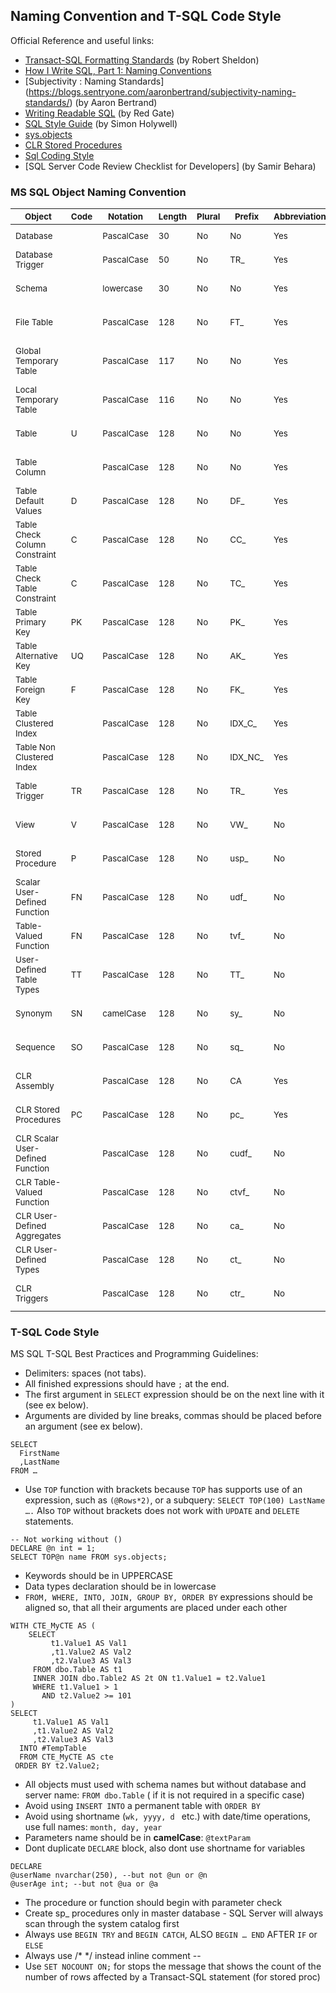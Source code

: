 ## Naming Convention and T-SQL Code Style
Official Reference and useful links:
- [Transact-SQL Formatting Standards](https://www.red-gate.com/simple-talk/sql/t-sql-programming/transact-sql-formatting-standards-coding-styles/) (by Robert Sheldon)
- [How I Write SQL, Part 1: Naming Conventions](https://launchbylunch.com/posts/2014/Feb/16/sql-naming-conventions/)
- [Subjectivity : Naming Standards] (https://blogs.sentryone.com/aaronbertrand/subjectivity-naming-standards/) (by Aaron Bertrand)
- [Writing Readable SQL](https://www.codeproject.com/Articles/126380/Writing-Readable-SQL) (by Red Gate)
- [SQL Style Guide](https://www.sqlstyle.guide/) (by Simon Holywell)
- [sys.objects](https://docs.microsoft.com/en-us/sql/relational-databases/system-catalog-views/sys-objects-transact-sql?view=sql-server-2017)
- [CLR Stored Procedures](https://docs.microsoft.com/en-us/previous-versions/sql/sql-server-2008/ms131094(v=sql.100))
- [Sql Coding Style](http://wiki.c2.com/?SqlCodingStyle)
- [SQL Server Code Review Checklist for Developers] (by Samir Behara)

### MS SQL Object Naming Convention
| <sub>Object</sub>	| <sub>Code</sub>	| <sub>Notation</sub>	| <sub>Length</sub>	| <sub>Plural</sub>	| <sub>Prefix</sub>	| <sub>Abbreviation</sub>	| <sub> Mask </sub>	 | <sub>Example</sub> |
| ------ | ----- | ----- | ----- | ----- | ----- | ----- | ----- | ----- | 					
| <sub>Database</sub>	| <sub></sub>	| <sub>PascalCase</sub>	| <sub>30</sub>	| <sub>No</sub>	| <sub>No</sub>	| <sub>Yes</sub>	| <sub>[A-z]</sub>	 | <sub>MyDatabase</sub> |
| <sub>Database Trigger</sub>	| <sub></sub>	| <sub>PascalCase</sub>	| <sub>50</sub>	| <sub>No</sub>	| <sub>TR_</sub>	| <sub>Yes</sub>	| <sub>[A-z]</sub>	 | <sub>TR_CheckLogin</sub> |
| <sub>Schema</sub>	| <sub></sub>	| <sub>lowercase</sub>	| <sub>30</sub>	| <sub>No</sub>	| <sub>No</sub>	| <sub>Yes</sub>	| <sub>[A-z][0-9]</sub>	 | <sub>myschema</sub> |
| <sub>File Table</sub>	| <sub></sub>	| <sub>PascalCase</sub>	| <sub>128</sub>	| <sub>No</sub>	| <sub>FT_</sub>	| <sub>Yes</sub>	| <sub>[A-z][0-9]</sub>	 | <sub>FT_MyTable</sub> |
| <sub>Global Temporary Table</sub>	| <sub></sub>	| <sub>PascalCase</sub>	| <sub>117</sub>	| <sub>No</sub>	| <sub>No</sub>	| <sub>Yes</sub>	| <sub>##[A-z][0-9]</sub>	 | <sub>##MyTable</sub> |
| <sub>Local Temporary Table</sub>	| <sub></sub>	| <sub>PascalCase</sub>	| <sub>116</sub>	| <sub>No</sub>	| <sub>No</sub>	| <sub>Yes</sub>	| <sub>#[A-z][0-9]</sub>	 | <sub>#MyTable</sub> |
| <sub>Table</sub>	| <sub>U</sub>	| <sub>PascalCase</sub>	| <sub>128</sub>	| <sub>No</sub>	| <sub>No</sub>	| <sub>Yes</sub>	| <sub>[A-z][0-9]</sub>	 | <sub>MyTable</sub> |
| <sub>Table Column</sub>	| <sub></sub>	| <sub>PascalCase</sub>	| <sub>128</sub>	| <sub>No</sub>	| <sub>No</sub>	| <sub>Yes</sub>	| <sub>[A-z][0-9]</sub>	 | <sub>MyColumn</sub> |
| <sub>Table Default Values</sub>	| <sub>D</sub>	| <sub>PascalCase</sub>	| <sub>128</sub>	| <sub>No</sub>	| <sub>DF_</sub>	| <sub>Yes</sub>	| <sub>[A-z][0-9]</sub>	 | <sub>DF_MyTable_MyColumn</sub> |
| <sub>Table Check Column Constraint</sub>	| <sub>C</sub>	| <sub>PascalCase</sub>	| <sub>128</sub>	| <sub>No</sub>	| <sub>CС_</sub>	| <sub>Yes</sub>	| <sub>[A-z][0-9]</sub>	 | <sub>CС_MyTable_MyColumn</sub> |
| <sub>Table Check Table Constraint</sub>	| <sub>C</sub>	| <sub>PascalCase</sub>	| <sub>128</sub>	| <sub>No</sub>	| <sub>TС_</sub>	| <sub>Yes</sub>	| <sub>[A-z][0-9]</sub>	 | <sub>TС_MyTable_MyColumn_AnotherColumn</sub> |
| <sub>Table Primary Key</sub>	| <sub>PK</sub>	| <sub>PascalCase</sub>	| <sub>128</sub>	| <sub>No</sub>	| <sub>PK_</sub>	| <sub>Yes</sub>	| <sub>[A-z][0-9]</sub>	 | <sub>PK_MyTableID</sub> |
| <sub>Table Alternative Key</sub>	| <sub>UQ</sub>	| <sub>PascalCase</sub>	| <sub>128</sub>	| <sub>No</sub>	| <sub>AK_</sub>	| <sub>Yes</sub>	| <sub>[A-z][0-9]</sub>	 | <sub>AK_MyTable_MyColumn_AnotherColumn</sub> |
| <sub>Table Foreign Key</sub>	| <sub>F</sub>	| <sub>PascalCase</sub>	| <sub>128</sub>	| <sub>No</sub>	| <sub>FK_</sub>	| <sub>Yes</sub>	| <sub>[A-z][0-9]</sub>	 | <sub>FK_MyTable_ForeignTableID</sub> |
| <sub>Table Clustered Index</sub>	| <sub></sub>	| <sub>PascalCase</sub>	| <sub>128</sub>	| <sub>No</sub>	| <sub>IDX_C_</sub>	| <sub>Yes</sub>	| <sub>[A-z][0-9]</sub>	 | <sub>IDX_C_MyTable_MyColumn_AnotherColumn</sub> |
| <sub>Table Non Clustered Index</sub>	| <sub></sub>	| <sub>PascalCase</sub>	| <sub>128</sub>	| <sub>No</sub>	| <sub>IDX_NC_</sub>	| <sub>Yes</sub>	| <sub>[A-z][0-9]</sub>	 | <sub>IDX_NC_MyTable_MyColumn_AnotherColumn</sub> |
| <sub>Table Trigger</sub>	| <sub>TR</sub>	| <sub>PascalCase</sub>	| <sub>128</sub>	| <sub>No</sub>	| <sub>TR_</sub>	| <sub>Yes</sub>	| <sub>[A-z][0-9]</sub>	 | <sub>TR_MyTable_LogicalName</sub> |
| <sub>View</sub>	| <sub>V</sub>	| <sub>PascalCase</sub>	| <sub>128</sub>	| <sub>No</sub>	| <sub>VW_</sub>	| <sub>No</sub>	| <sub>[A-z][0-9]</sub>	 | <sub>VW_LogicalName</sub> |
| <sub>Stored Procedure</sub>	| <sub>P</sub>	| <sub>PascalCase</sub>	| <sub>128</sub>	| <sub>No</sub>	| <sub>usp_</sub>	| <sub>No</sub>	| <sub>[A-z][0-9]</sub>	 | <sub>usp_LogicalName</sub> |
| <sub>Scalar User-Defined Function</sub>	| <sub>FN</sub>	| <sub>PascalCase</sub>	| <sub>128</sub>	| <sub>No</sub>	| <sub>udf_</sub>	| <sub>No</sub>	| <sub>[A-z][0-9]</sub>	 | <sub>udf_FunctionLogicalName</sub> |
| <sub>Table-Valued Function</sub>	| <sub>FN</sub>	| <sub>PascalCase</sub>	| <sub>128</sub>	| <sub>No</sub>	| <sub>tvf_</sub>	| <sub>No</sub>	| <sub>[A-z][0-9]</sub>	 | <sub>tvf_FunctionLogicalName</sub> |
| <sub>User-Defined Table Types</sub>	| <sub>TT</sub>	| <sub>PascalCase</sub>	| <sub>128</sub>	| <sub>No</sub>	| <sub>TT_</sub>	| <sub>No</sub>	| <sub>[A-z][0-9]</sub>	 | <sub>TT_LogicalName</sub> |
| <sub>Synonym</sub>	| <sub>SN</sub>	| <sub>camelCase</sub>	| <sub>128</sub>	| <sub>No</sub>	| <sub>sy_</sub>	| <sub>No</sub>	| <sub>[A-z][0-9]</sub>	 | <sub>sy_logicalName</sub> |
| <sub>Sequence</sub>	| <sub>SO</sub>	| <sub>PascalCase</sub>	| <sub>128</sub>	| <sub>No</sub>	| <sub>sq_</sub>	| <sub>No</sub>	| <sub>[A-z][0-9]</sub>	 | <sub>sq_TableName</sub> |
| <sub>CLR Assembly</sub>	| <sub></sub>	| <sub>PascalCase</sub>	| <sub>128</sub>	| <sub>No</sub>	| <sub>CA</sub>	| <sub>Yes</sub>	| <sub>[A-z][0-9]</sub>	 | <sub>CALogicalName</sub> |
| <sub>CLR Stored Procedures</sub>	| <sub>PC</sub>	| <sub>PascalCase</sub>	| <sub>128</sub>	| <sub>No</sub>	| <sub>pc_</sub>	| <sub>Yes</sub>	| <sub>[A-z][0-9]</sub>	 | <sub>pc_CAName_LogicalName</sub> |
| <sub>CLR Scalar User-Defined Function</sub>	| <sub></sub>	| <sub>PascalCase</sub>	| <sub>128</sub>	| <sub>No</sub>	| <sub>cudf_</sub>	| <sub>No</sub>	| <sub>[A-z][0-9]</sub>	 | <sub>cudf_CAName_LogicalName</sub> |
| <sub>CLR Table-Valued Function</sub>	| <sub></sub>	| <sub>PascalCase</sub>	| <sub>128</sub>	| <sub>No</sub>	| <sub>ctvf_</sub>	| <sub>No</sub>	| <sub>[A-z][0-9]</sub>	 | <sub>ctvf_CAName_LogicalName</sub> |
| <sub>CLR User-Defined Aggregates</sub>	| <sub></sub>	| <sub>PascalCase</sub>	| <sub>128</sub>	| <sub>No</sub>	| <sub>ca_</sub>	| <sub>No</sub>	| <sub>[A-z][0-9]</sub>	 | <sub>ca_CAName_LogicalName</sub> |
| <sub>CLR User-Defined Types</sub>	| <sub></sub>	| <sub>PascalCase</sub>	| <sub>128</sub>	| <sub>No</sub>	| <sub>ct_</sub>	| <sub>No</sub>	| <sub>[A-z][0-9]</sub>	 | <sub>ct_CAName_LogicalName</sub> |
| <sub>CLR Triggers</sub>	| <sub></sub>	| <sub>PascalCase</sub>	| <sub>128</sub>	| <sub>No</sub>	| <sub>ctr_</sub>	| <sub>No</sub>	| <sub>[A-z][0-9]</sub>	 | <sub>ctr_CAName_LogicalName</sub> |

### T-SQL Code Style
MS SQL T-SQL Best Practices and Programming Guidelines:
- Delimiters: spaces (not tabs).
- All finished expressions should have `;` at the end.
- The first argument in `SELECT` expression should be on the next line with it (see ex below).
- Arguments are divided by line breaks, commas should be placed before an argument (see ex below).
```
SELECT 
  FirstName
  ,LastName 
FROM …
```
- Use `TOP` function with brackets because `TOP` has supports use of an expression, such as `(@Rows*2)`, or a subquery:
` SELECT TOP(100) LastName …. `
Also `TOP` without brackets does not work with ` UPDATE ` and ` DELETE ` statements.
```
-- Not working without ()
DECLARE @n int = 1;
SELECT TOP@n name FROM sys.objects;
```
- Keywords should be in UPPERCASE
- Data types declaration should be in lowercase
- ` FROM, WHERE, INTO, JOIN, GROUP BY, ORDER BY ` expressions should be aligned so, that all their arguments are placed under each other 
```
WITH CTE_MyCTE AS (
    SELECT 
         t1.Value1 AS Val1
         ,t1.Value2 AS Val2
         ,t2.Value3 AS Val3
     FROM dbo.Table AS t1
     INNER JOIN dbo.Table2 AS 2t ON t1.Value1 = t2.Value1
     WHERE t1.Value1 > 1
       AND t2.Value2 >= 101
)
SELECT 
     t1.Value1 AS Val1
     ,t1.Value2 AS Val2
     ,t2.Value3 AS Val3
  INTO #TempTable
  FROM CTE_MyCTE AS cte
 ORDER BY t2.Value2;
```
- All objects must used with schema names but without database and server name: ` FROM dbo.Table ` (
if it is not required in a specific case)
- Avoid using ` INSERT INTO ` a permanent table with ` ORDER BY `
- Avoid using shortname (`wk, yyyy, d ` etc.) with date/time operations, use full names: `month, day, year`
- Parameters name should be in **camelCase**: `@textParam`
- Dont duplicate ` DECLARE ` block, also dont use shortname for variables
```
DECLARE
@userName nvarchar(250), --but not @un or @n
@userAge int; --but not @ua or @a
```
- The procedure or function should begin with parameter check
- Create sp_ procedures only in master database - SQL Server will always scan through the system catalog first
- Always use `BEGIN TRY` and `BEGIN CATCH`, ALSO `BEGIN … END` AFTER `IF` or `ELSE`
- Always use /* */ instead inline comment --
- Use `SET NOCOUNT ON;` for stops the message that shows the count of the number of rows affected by a Transact-SQL statement (for stored proc)
